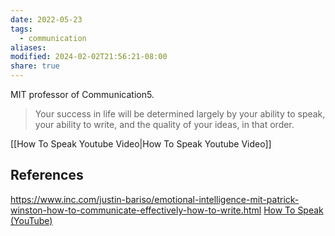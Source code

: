 ```yaml
---
date: 2022-05-23
tags:
  - communication
aliases: 
modified: 2024-02-02T21:56:21-08:00
share: true
---
```

MIT professor of Communication5.

> Your success in life will be determined largely by your ability to speak, your ability to write, and the quality of your ideas, in that order.

[[How To Speak Youtube Video|How To Speak Youtube Video]]
## References
https://www.inc.com/justin-bariso/emotional-intelligence-mit-patrick-winston-how-to-communicate-effectively-how-to-write.html
[How To Speak (YouTube)](https://www.youtube.com/watch?v=Unzc731iCUY&t=5s)